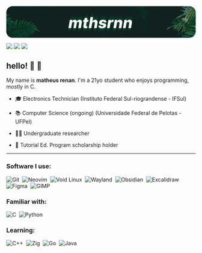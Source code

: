 <img align="center" src="https://raw.githubusercontent.com/mthsrnn/mthsrnn/main/image.png"/>

[<img src="https://img.shields.io/badge/-mthsrnn-10201F?style=for-the-badge&logo=linkedin">](https://www.linkedin.com/in/mthsrnn/)
[<img src="https://img.shields.io/badge/-mthsrnn-10201F?style=for-the-badge&logo=instagram">](https://www.instagram.com/mthsrnn/)
[<img src="https://img.shields.io/badge/-Mail-10201F?style=for-the-badge&logo=gmail">](mailto:mrffreitas@inf.ufpel.edu.br)

## hello! 👋 🤠

My name is **matheus renan**. I'm a 21yo student who enjoys programming, mostly in C.

- 🎓 Electronics Technician (Instituto Federal Sul-riograndense - IFSul)
  
- 📚 Computer Science (ongoing) (Universidade Federal de Pelotas - UFPel)
  
- 👨‍🔬 Undergraduate researcher
  
- 🏫 Tutorial Ed. Program scholarship holder

---

### Software I use:
![Git](https://img.shields.io/badge/-Git-10201F?style=for-the-badge&logo=git)&nbsp;
![Neovim](https://img.shields.io/badge/-Neovim-10201F?style=for-the-badge&logo=neovim)&nbsp;
![Void Linux](https://img.shields.io/badge/-Void%20Linux-10201F?style=for-the-badge&logo=voidlinux)&nbsp;
![Wayland](https://img.shields.io/badge/-Wayland-10201F?style=for-the-badge&logo=wayland)&nbsp;
![Obsidian](https://img.shields.io/badge/-Obsidian-10201F?style=for-the-badge&logo=obsidian)&nbsp;
![Excalidraw](https://img.shields.io/badge/-Excalidraw-10201F?style=for-the-badge&logo=excalidraw)&nbsp;
![Figma](https://img.shields.io/badge/-Figma-10201F?style=for-the-badge&logo=figma)&nbsp;
![GIMP](https://img.shields.io/badge/-GIMP-10201F?style=for-the-badge&logo=gimp)&nbsp;

### Familiar with:
![C](https://img.shields.io/badge/-C-10201F?style=for-the-badge&logo=c)&nbsp;
![Python](https://img.shields.io/badge/-Python-10201F?style=for-the-badge&logo=python)&nbsp;

### Learning:
![C++](https://img.shields.io/badge/-C++-10201F?style=for-the-badge&logo=cplusplus)&nbsp;
![Zig](https://img.shields.io/badge/-Zig-10201F?style=for-the-badge&logo=Zig)&nbsp;
![Go](https://img.shields.io/badge/-Golang-10201F?style=for-the-badge&logo=go)&nbsp;
![Java](https://img.shields.io/badge/-Java-10201F?style=for-the-badge&logo=openjdk)&nbsp;



<!--
**mthsrnn/mthsrnn** is a ✨ _special_ ✨ repository because its `README.md` (this file) appears on your GitHub profile.

Here are some ideas to get you started:

- 🔭 I’m currently working on ...
- 🌱 I’m currently learning ...
- 👯 I’m looking to collaborate on ...
- 🤔 I’m looking for help with ...
- 💬 Ask me about ...
- 📫 How to reach me: ...
- 😄 Pronouns: ...
- ⚡ Fun fact: ...
-->
